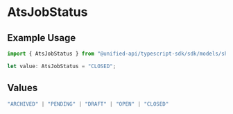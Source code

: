 # AtsJobStatus

## Example Usage

```typescript
import { AtsJobStatus } from "@unified-api/typescript-sdk/sdk/models/shared";

let value: AtsJobStatus = "CLOSED";
```

## Values

```typescript
"ARCHIVED" | "PENDING" | "DRAFT" | "OPEN" | "CLOSED"
```